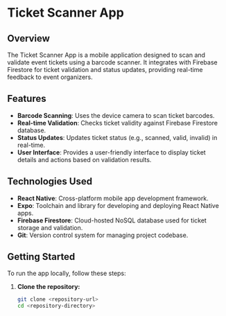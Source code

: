 # Ticket Scanner App

## Overview

The Ticket Scanner App is a mobile application designed to scan and validate event tickets using a barcode scanner. It integrates with Firebase Firestore for ticket validation and status updates, providing real-time feedback to event organizers.

## Features

- **Barcode Scanning**: Uses the device camera to scan ticket barcodes.
- **Real-time Validation**: Checks ticket validity against Firebase Firestore database.
- **Status Updates**: Updates ticket status (e.g., scanned, valid, invalid) in real-time.
- **User Interface**: Provides a user-friendly interface to display ticket details and actions based on validation results.

## Technologies Used

- **React Native**: Cross-platform mobile app development framework.
- **Expo**: Toolchain and library for developing and deploying React Native apps.
- **Firebase Firestore**: Cloud-hosted NoSQL database used for ticket storage and validation.
- **Git**: Version control system for managing project codebase.

## Getting Started

To run the app locally, follow these steps:

1. **Clone the repository:**
   ```bash
   git clone <repository-url>
   cd <repository-directory>
